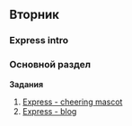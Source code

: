 ## Вторник


### Express intro

### Основной раздел

**Задания**

1. [Express - cheering mascot](../../../../express-cheering-mascot)
2. [Express - blog](../../../../express-blog-1-anonymous-blog-challenge)
